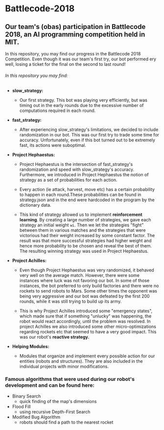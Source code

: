 # Battlecode-2018
## Our team's (obas) participation in Battlecode 2018, an AI programming competition held in MIT.


In this repository, you may find our progress in the Battlecode 2018 Competition. Even though it was our team's first try, our bot performed ery well, losing a ticket for the final on the second to last round!


###### In this repository you may find:
  * **slow_strategy:**
    - Our first strategy. This bot was playing very efficiently, but was timing out in the early rounds due to the excessive number of computations required in each round.
  
  * **fast_strategy:**
    - After experiencing slow_strategy's limitations, we decided to include randomization in our bot. This was our first try to trade some time for accuracy. Unfortunately, even if this bot turned out to be extremely fast, its actions were suboptimal.
  
  * **Project Hephaestus:**
    - Project Hephaestus is the intersection of fast_strategy's randomization and speed with slow_strategy's accuracy. Furthermore, we introduced in Project Hephaestus the notion of strategy as a set of probabilities for each action.
  
    - Every action (ie attack, harvest, move etc) has a certain probability to happen in each round.These probabilities can be found in strategy.json and in the end were hardcoded in the program by the dictionary data.
  
    - This kind of strategy allowed us to implement **reinforcement learning**. By creating a large number of strategies, we gave each strategy an initial weight ```wi```. Then we let the strategies "fight" between them in various matches and the strategies that were victorious had their weight increased by some constant factor. The result was that more successful strategies had higher weight and hence more probability to be chosen and reveal the best of them. The resulting winning strategy was used in Project Hephaestus.
  
  * **Project Achilles:**
    - Even though Project Hephaestus was very randomized, it behaved very well on the average match. However, there were some instances where luck was not favoring our bot. In some of those instances, the bot preferred to only build factories and there were no rockets to send robots to Mars. Some other times the opponent was being very aggressive and our bot was defeated by the first 200 rounds, while it was still trying to build up its army.
  
    - This is why Project Achilles introduced some "emergency states", which made sure that if something "unlucky" was happening, the robot would react accordingly, until the problem was resolved. In project Achilles we also introduced some other micro-optimizations regarding rockets etc that seemed to have a very good impact. This was our robot's **reactive strategy.**
  
  * **Helping Modules:**
    - Modules that organize and implement every possible action for our entities (robots and structures). They are also included in the individual projects with minor modifications.
  
  ### Famous algorithms that were used during our robot's development and can be found here:
  * Binary Search 
    - quick finding of the map's dimensions
  * Flood Fill 
    - using recursive Depth-First Search
  * Modified Bug Algorithm
    - robots should find a path to the nearest rocket
